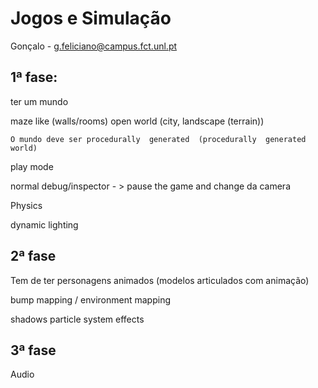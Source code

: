 # Jogos e Simulação #


Gonçalo - g.feliciano@campus.fct.unl.pt



## 1ª fase: ##

ter um mundo 

maze like (walls/rooms)
open world (city, landscape (terrain))

    O mundo deve ser procedurally  generated  (procedurally  generated world)


play mode

normal
debug/inspector - > pause the game and change da camera

Physics

dynamic lighting


## 2ª  fase ##

Tem de ter personagens animados (modelos articulados com animação)

bump mapping / environment  mapping

shadows 
particle system effects



## 3ª fase ##

Audio

